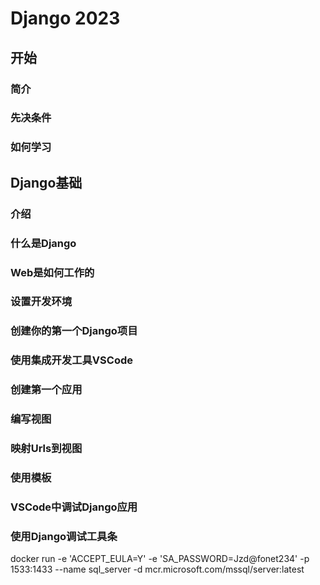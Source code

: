 # Django 2023

## 开始

### 简介

### 先决条件

### 如何学习

## Django基础

### 介绍

### 什么是Django

### Web是如何工作的

### 设置开发环境

### 创建你的第一个Django项目

### 使用集成开发工具VSCode

### 创建第一个应用

### 编写视图

### 映射Urls到视图

### 使用模板

### VSCode中调试Django应用

### 使用Django调试工具条

docker run -e 'ACCEPT_EULA=Y' -e 'SA_PASSWORD=Jzd@fonet234' -p 1533:1433 --name sql_server -d mcr.microsoft.com/mssql/server:latest
